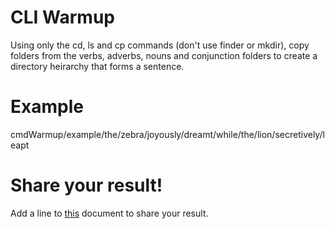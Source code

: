 # CLI Warmup
Using only the cd, ls and cp commands (don't use finder or mkdir), copy folders from the verbs, adverbs, nouns and conjunction folders to create a directory heirarchy that forms a sentence.

# Example
cmdWarmup/example/the/zebra/joyously/dreamt/while/the/lion/secretively/leapt

# Share your result!
Add a line to [this](https://docs.google.com/document/d/1KAhI4aiBag7OWv0IYoJVS_Z76QC5VsSKumx3lXpLw28/edit?usp=sharing) document to share your result.
